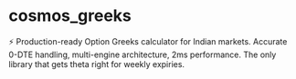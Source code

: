 # cosmos_greeks
⚡ Production-ready Option Greeks calculator for Indian markets. Accurate 0-DTE handling, multi-engine architecture, 2ms performance. The only library that gets theta right for weekly expiries.
